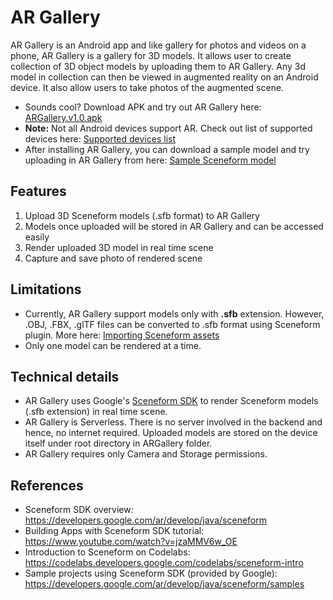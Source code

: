 # AR Gallery
AR Gallery is an Android app and like gallery for photos and videos on a phone, AR Gallery is a gallery for 3D models. It allows user to create collection of 3D object models by uploading them to AR Gallery. Any 3d model in collection can then be viewed in augmented reality on an Android device. It also allow users to take photos of the augmented scene.
* Sounds cool? Download APK and try out AR Gallery here: [ARGallery.v1.0.apk](https://drive.google.com/open?id=1LJcBocMHAqsB8dgVeRLFR2hEUYUI072T)
* **Note:** Not all Android devices support AR. Check out list of supported devices here: [Supported devices list](https://developers.google.com/ar/discover/supported-devices)
* After installing AR Gallery, you can download a sample model and try uploading in AR Gallery from here: [Sample Sceneform model](https://drive.google.com/open?id=1709ohy0XhYJca04T2D0Do6dEfOkIouWA)

## Features
1. Upload 3D Sceneform models (.sfb format) to AR Gallery
2. Models once uploaded will be stored in AR Gallery and can be accessed easily
3. Render uploaded 3D model in real time scene
4. Capture and save photo of rendered scene

## Limitations
* Currently, AR Gallery support models only with **.sfb** extension. However, .OBJ, .FBX, .glTF files can be converted to .sfb format using Sceneform plugin. More here: [Importing Sceneform assets](https://developers.google.com/ar/develop/java/sceneform/import-assets)
* Only one model can be rendered at a time.

## Technical details
* AR Gallery uses Google's [Sceneform SDK](https://developers.google.com/ar/develop/java/sceneform) to render Sceneform models (.sfb extension) in real time scene.
* AR Gallery is Serverless. There is no server involved in the backend and hence, no internet required. Uploaded models are stored on the device itself under root directory in ARGallery folder.
* AR Gallery requires only Camera and Storage permissions.

## References
* Sceneform SDK overview: https://developers.google.com/ar/develop/java/sceneform
* Building Apps with Sceneform SDK tutorial: https://www.youtube.com/watch?v=jzaMMV6w_OE
* Introduction to Sceneform on Codelabs: https://codelabs.developers.google.com/codelabs/sceneform-intro
* Sample projects using Sceneform SDK (provided by Google): https://developers.google.com/ar/develop/java/sceneform/samples

